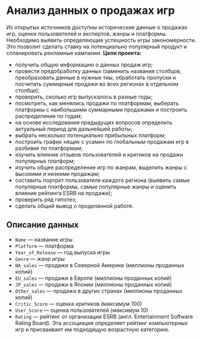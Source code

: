 # Анализ данных о продажах игр
Из открытых источников доступны исторические данные о продажах игр, оценки пользователей и экспертов, жанры и платформы. Необходимо выявить определяющие успешность игры закономерности. Это позволит сделать ставку на потенциально популярный продукт и спланировать рекламные кампании.
**Цели проекта:**
 - получить общую информацию о данных продаж игр;
 - провести предобработку данных (заменить названия столбцов, преобразовать данные в нужные тиы, обработать пропуски и посчитать суммарные продажи во всех регионах в отдельном столбце);
 - проверить, сколько игр выпускалось в разные годы;
 - посмотреть, как менялись продажи по платформам, выберать платформы с наибольшими суммарными продажами и построить распределение по годам;
 - на основе исследования предыдущих вопросов определить актуальный период для дальнейшей работы;
 - выбрать несколько потенциально прибыльных платформ;
 - построить график «ящик с усами» по глобальным продажам игр в разбивке по платформам;
 - изучить влияние отзывов пользователей и критиков на продажи популярных платформ;
 - изучить общее распределение игр по жанрам, выделить жанры с высокими и низкими продажам;
 - составить портрет пользователя каждого региона (выявить самые популярные платформы, самые популярные жанры и оценить влияние рейтинга ESRB на продажи);
 - проверить ряд гипотез;
 - сделать общий вывод о проделанной работе.
## Описание данных

* `Name` — название игры
* `Platform` — платформа
* `Year_of_Release` — год выпуска игры
* `Genre` — жанр игры
* `NA_sales` — продажи в Северной Америке (миллионы проданных копий)
* `EU_sales` — продажи в Европе (миллионы проданных копий)
* `JP_sales` — продажи в Японии (миллионы проданных копий)
* `Other_sales` — продажи в других странах (миллионы проданных копий)
* `Critic_Score` — оценка критиков (максимум 100)
* `User_Score` — оценка пользователей (максимум 10)
* `Rating` — рейтинг от организации ESRB (англ. Entertainment Software Rating Board). Эта ассоциация определяет рейтинг компьютерных игр и присваивает им подходящую возрастную категорию.
